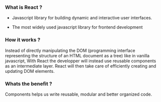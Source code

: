 ### What is React ?


- Javascript library for building dynamic and interactive user interfaces.

- The most widely used javascript library for frontend development

### How it works ?

Instead of directly manipulating the DOM (programming interface representing the structure of an HTML document as a tree) like in vanilla javascript, With React the developper will instead use reusable components as an intermediate layer. React will then take care of efficiently creating and updating DOM elements.

### Whats the benefit ?

Components helps us write reusable, modular and better organized code.

